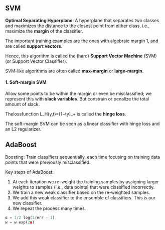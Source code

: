 ## SVM

**Optimal Separating Hyperplane**: A hyperplane that separates two classes and maximizes the distance to the closest point from either class, i.e., maximize the **margin** of the classifier. 

The important training examples are the ones with algebraic margin 1, and are called **support vectors**.

Hence, this algorithm is called the (hard) **Support Vector Machine** (SVM) (or Support Vector Classifier).

SVM-like algorithms are often called **max-margin** or **large-margin**.

#### 1. Soft-margin SVM 

Allow some points to be within the margin or even be misclassified; we represent this with **slack variables**. But constrain or penalize the total amount of slack. 

Thelossfunction L_H(y,t)=(1−ty)_+ is called the **hinge loss**. 

The soft-margin SVM can be seen as a linear classifier with hinge loss and an L2 regularizer. 

## AdaBoost

Boosting: Train classifiers sequentially, each time focusing on training data points that were previously misclassified. 

Key steps of AdaBoost: 

1. At each iteration we re-weight the training samples by assigning larger weights to samples (i.e., data points) that were classified incorrectly. 
2. We train a new weak classifier based on the re-weighted samples. 
3. We add this weak classifier to the ensemble of classifiers. This is our new classifier. 
4. We repeat the process many times. 


```python
α = 1/2 log(1/err - 1)
w = w exp(2α)
```

